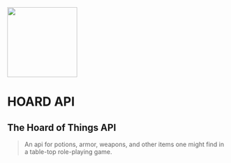 <img src="https://cdn.rawgit.com/punkty/hoardapi/master/hoardAPIicon_animated.svg" width="160px" />

# HOARD API

## The Hoard of Things API
>An api for potions, armor, weapons, and other items one might find in a table-top role-playing game.
